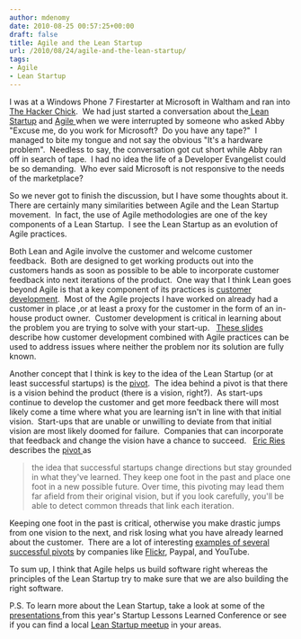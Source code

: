```yaml
---
author: mdenomy
date: 2010-08-25 00:57:25+00:00
draft: false
title: Agile and the Lean Startup
url: /2010/08/24/agile-and-the-lean-startup/
tags:
- Agile
- Lean Startup
---
```


I was at a Windows Phone 7 Firestarter at Microsoft in Waltham and ran into [The Hacker Chick](http://www.thehackerchickblog.com/).  We had just started a conversation about the[ Lean Startup](http://en.wikipedia.org/wiki/Lean_Startup) and [Agile ](http://en.wikipedia.org/wiki/Agile_software_development)when we were interrupted by someone who asked Abby "Excuse me, do you work for Microsoft?  Do you have any tape?"  I managed to bite my tongue and not say the obvious "It's a hardware problem".  Needless to say, the conversation got cut short while Abby ran off in search of tape.  I had no idea the life of a Developer Evangelist could be so demanding.  Who ever said Microsoft is not responsive to the needs of the marketplace?

So we never got to finish the discussion, but I have some thoughts about it.  There are certainly many similarities between Agile and the Lean Startup movement.  In fact, the use of Agile methodologies are one of the key components of a Lean Startup.  I see the Lean Startup as an evolution of Agile practices.

Both Lean and Agile involve the customer and welcome customer feedback.  Both are designed to get working products out into the customers hands as soon as possible to be able to incorporate customer feedback into next iterations of the product.  One way that I think Lean goes beyond Agile is that a key component of its practices is [customer development](http://www.startuplessonslearned.com/2008/11/what-is-customer-development.html).  Most of the Agile projects I have worked on already had a customer in place ,or at least a proxy for the customer in the form of an in-house product owner.  Customer development is critical in learning about the problem you are trying to solve with your start-up.   [These slides](http://www.slideshare.net/guest472f47/2008-09-06-eric-ries-haas-columbia-customer-development-engineering-presentation) describe how customer development combined with Agile practices can be used to address issues where neither the problem nor its solution are fully known.

Another concept that I think is key to the idea of the Lean Startup (or at least successful startups) is the [pivot](http://www.startuplessonslearned.com/2009/06/pivot-dont-jump-to-new-vision.html).  The idea behind a pivot is that there is a vision behind the product (there is a vision, right?).  As start-ups continue to develop the customer and get more feedback there will most likely come a time where what you are learning isn't in line with that initial vision.  Start-ups that are unable or unwilling to deviate from that initial vision are most likely doomed for failure.  Companies that can incorporate that feedback and change the vision have a chance to succeed.   [Eric Ries](http://www.startuplessonslearned.com/) describes the [pivot ](http://www.startuplessonslearned.com/2009/06/pivot-dont-jump-to-new-vision.html)as


<blockquote>
the idea that successful startups change directions but stay grounded in  what they've learned. They keep one foot in the past and place one foot  in a new possible future. Over time, this pivoting may lead them far  afield from their original vision, but if you look carefully, you'll be  able to detect common threads that link each iteration.
</blockquote>


Keeping one foot in the past is critical, otherwise you make drastic jumps from one vision to the next, and risk losing what you have already learned about the customer.  There are a lot of interesting [examples of several successful pivots](http://www.danmartell.com/startups-its-ok-to-change-your-mind-product/) by companies like [Flickr](http://www.usatoday.com/tech/products/2006-02-27-flickr_x.htm), Paypal, and YouTube.

To sum up, I think that Agile helps us build software right whereas the principles of the Lean Startup try to make sure that we are also building the right software.

P.S. To learn more about the Lean Startup, take a look at some of the [presentations ](http://www.justin.tv/startuplessonslearned/videos)from this year's Startup Lessons Learned Conference or see if you can find a local [Lean Startup meetup](http://www.meetup.com/Lean-Startup-Circle-Boston/) in your areas.
